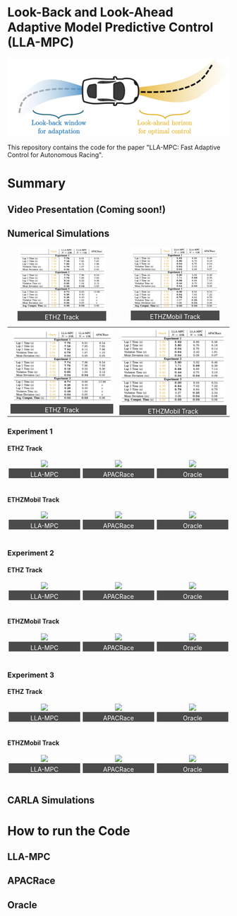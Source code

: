 # Look-Back and Look-Ahead Adaptive Model Predictive Control (LLA-MPC)

<div align="center">
<img src="results/LLA-MPC.jpg" width="600px"/>
</div>


This repository contains the code for the paper "LLA-MPC: Fast Adaptive Control for Autonomous Racing".

# Summary

## Video Presentation (Coming soon!)


## Numerical Simulations

<div align="center" style="display: flex; justify-content: space-around; width: 100%;">
  <div style="width: 40%; margin-right: 2%; box-sizing: border-box;"> <!-- Include margin and box sizing for precise control -->
    <img src="results/table1.png" style="width: 100%;">
    <div style="text-align: center; color: white; padding-top: 5px; background-color: rgba(0,0,0,0.7);">
      ETHZ Track
    </div>
  </div>
  <div style="width: 40%; box-sizing: border-box;">
    <img src="results/table2.png" style="width: 100%;">
    <div style="text-align: center; color: white; padding-top: 5px; background-color: rgba(0,0,0,0.7);">
      ETHZMobil Track
    </div>
  </div>
</div>

<div align="center">
  <table>
    <tr>
      <!-- Image 1 -->
      <td>
        <img src="results/table1.png" width="300px"/> <!-- Adjust width as needed -->
        <div style="text-align: center; color: white; padding-top: 5px; background-color: rgba(0,0,0,0.7);">
          ETHZ Track
        </div>
      </td>
      <!-- Image 2 -->
      <td>
        <img src="results/table2.png" width="300px"/> <!-- Adjust width as needed -->
        <div style="text-align: center; color: white; padding-top: 5px; background-color: rgba(0,0,0,0.7);">
         ETHZMobil Track
        </div>
      </td>
    </tr>
  </table>
</div>



### Experiment 1


#### ETHZ Track

<div align="center" style="position: relative; display: flex; justify-content: space-around; width: 100%;">
  <div style="position: relative; width: 32%; margin-bottom: 20px;"> <!-- Added margin for spacing -->
    <img src="results/LLA/CASE 2 (GRAD AFTER)/lla1.gif" style="width: 100%;">
    <div style="text-align: center; color: white; padding-top: 5px; background-color: rgba(0,0,0,0.7);"> <!-- Caption below image -->
      LLA-MPC
    </div>
  </div>
  <div style="position: relative; width: 32%; margin-bottom: 20px;">
    <img src="results/APACRace/CASE 2 (GRAD AFTER)/apac1.gif" style="width: 100%;">
    <div style="text-align: center; color: white; padding-top: 5px; background-color: rgba(0,0,0,0.7);">
      APACRace
    </div>
  </div>
  <div style="position: relative; width: 32%; margin-bottom: 20px;">
    <img src="results/GT/CASE 2 (GRAD AFTER)/ora1.gif" style="width: 100%;">
    <div style="text-align: center; color: white; padding-top: 5px; background-color: rgba(0,0,0,0.7);">
      Oracle
    </div>
  </div>
</div>


#### ETHZMobil Track

<div align="center" style="position: relative; display: flex; justify-content: space-around; width: 100%;">
  <div style="position: relative; width: 32%; margin-bottom: 20px;"> <!-- Added margin for spacing -->
    <img src="results/LLA T2/CASE 2 (GRAD AFTER)/lla1_2.gif" style="width: 100%;">
    <div style="text-align: center; color: white; padding-top: 5px; background-color: rgba(0,0,0,0.7);"> <!-- Caption below image -->
      LLA-MPC
    </div>
  </div>
  <div style="position: relative; width: 32%; margin-bottom: 20px;">
    <img src="results/APACRace T2/CASE 2 (GRAD AFTER)/apac1_2.gif" style="width: 100%;">
    <div style="text-align: center; color: white; padding-top: 5px; background-color: rgba(0,0,0,0.7);">
      APACRace
    </div>
  </div>
  <div style="position: relative; width: 32%; margin-bottom: 20px;">
    <img src="results/GT T2/CASE 2 (GRAD AFTER)/ora1_2.gif" style="width: 100%;">
    <div style="text-align: center; color: white; padding-top: 5px; background-color: rgba(0,0,0,0.7);">
      Oracle
    </div>
  </div>
</div>

### Experiment 2

#### ETHZ Track

<div align="center" style="position: relative; display: flex; justify-content: space-around; width: 100%;">
  <div style="position: relative; width: 32%; margin-bottom: 20px;"> <!-- Added margin for spacing -->
    <img src="results/LLA/CASE 4 (SUDD AFTER) - 22/lla2.gif" style="width: 100%;">
    <div style="text-align: center; color: white; padding-top: 5px; background-color: rgba(0,0,0,0.7);"> <!-- Caption below image -->
      LLA-MPC
    </div>
  </div>
  <div style="position: relative; width: 32%; margin-bottom: 20px;">
    <img src="results/APACRace/CASE 4 (SUDD AFTER) - 22/apac2.gif" style="width: 100%;">
    <div style="text-align: center; color: white; padding-top: 5px; background-color: rgba(0,0,0,0.7);">
      APACRace
    </div>
  </div>
  <div style="position: relative; width: 32%; margin-bottom: 20px;">
    <img src="results/GT/CASE 4 (SUDD AFTER) - 22/ora2.gif" style="width: 100%;">
    <div style="text-align: center; color: white; padding-top: 5px; background-color: rgba(0,0,0,0.7);">
      Oracle
    </div>
  </div>
</div>


#### ETHZMobil Track

<div align="center" style="position: relative; display: flex; justify-content: space-around; width: 100%;">
  <div style="position: relative; width: 32%; margin-bottom: 20px;"> <!-- Added margin for spacing -->
    <img src="results/LLA T2/CASE 4 (SUDD AFTER) - 22/lla2_2.gif" style="width: 100%;">
    <div style="text-align: center; color: white; padding-top: 5px; background-color: rgba(0,0,0,0.7);"> <!-- Caption below image -->
      LLA-MPC
    </div>
  </div>
  <div style="position: relative; width: 32%; margin-bottom: 20px;">
    <img src="results/APACRace T2/CASE 4 (SUDD AFTER) - 22/apac2_2.gif" style="width: 100%;">
    <div style="text-align: center; color: white; padding-top: 5px; background-color: rgba(0,0,0,0.7);">
      APACRace
    </div>
  </div>
  <div style="position: relative; width: 32%; margin-bottom: 20px;">
    <img src="results/GT T2/CASE 4 (SUDD AFTER) - 22/ora2_2.gif" style="width: 100%;">
    <div style="text-align: center; color: white; padding-top: 5px; background-color: rgba(0,0,0,0.7);">
      Oracle
    </div>
  </div>
</div>


### Experiment 3

#### ETHZ Track

<div align="center" style="position: relative; display: flex; justify-content: space-around; width: 100%;">
  <div style="position: relative; width: 32%; margin-bottom: 20px;"> <!-- Added margin for spacing -->
    <img src="results/LLA/CASE 3 (SUDD BEG) - 22/lla3.gif" style="width: 100%;">
    <div style="text-align: center; color: white; padding-top: 5px; background-color: rgba(0,0,0,0.7);"> <!-- Caption below image -->
      LLA-MPC
    </div>
  </div>
  <div style="position: relative; width: 32%; margin-bottom: 20px;">
    <img src="results/APACRace/CASE 3 (SUDD BEG) - 22/apac3.gif" style="width: 100%;">
    <div style="text-align: center; color: white; padding-top: 5px; background-color: rgba(0,0,0,0.7);">
      APACRace
    </div>
  </div>
  <div style="position: relative; width: 32%; margin-bottom: 20px;">
    <img src="results/GT/CASE 3 (SUDD BEG) - 22/ora3.gif" style="width: 100%;">
    <div style="text-align: center; color: white; padding-top: 5px; background-color: rgba(0,0,0,0.7);">
      Oracle
    </div>
  </div>
</div>


#### ETHZMobil Track

<div align="center" style="position: relative; display: flex; justify-content: space-around; width: 100%;">
  <div style="position: relative; width: 32%; margin-bottom: 20px;"> <!-- Added margin for spacing -->
    <img src="results/LLA T2/CASE 3 (SUDD BEG) - 22/lla3_2.gif" style="width: 100%;">
    <div style="text-align: center; color: white; padding-top: 5px; background-color: rgba(0,0,0,0.7);"> <!-- Caption below image -->
      LLA-MPC
    </div>
  </div>
  <div style="position: relative; width: 32%; margin-bottom: 20px;">
    <img src="results/APACRace T2/CASE 3 (SUDD BEG) - 22/apac3_2.gif" style="width: 100%;">
    <div style="text-align: center; color: white; padding-top: 5px; background-color: rgba(0,0,0,0.7);">
      APACRace
    </div>
  </div>
  <div style="position: relative; width: 32%; margin-bottom: 20px;">
    <img src="results/GT T2/CASE 3 (SUDD BEG) - 22/ora3_2.gif" style="width: 100%;">
    <div style="text-align: center; color: white; padding-top: 5px; background-color: rgba(0,0,0,0.7);">
      Oracle
    </div>
  </div>
</div>


## CARLA Simulations


# How to run the Code

## LLA-MPC

## APACRace

## Oracle


